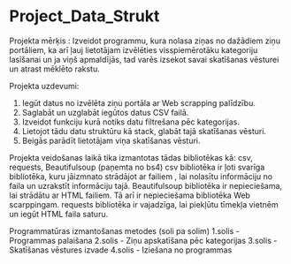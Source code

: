 # Project_Data_Strukt

Projekta mērķis :
Izveidot programmu, kura nolasa ziņas no dažādiem ziņu portāliem, ka arī ļauj lietotājam izvēlēties visspiemērotāku 
kategoriju lasīšanai un ja viņš apmaldījās, tad varēs izsekot savai skatīšanas vēsturei un atrast mēklēto rakstu.

Projekta uzdevumi:
1. Iegūt datus no izvēlēta ziņu portāla ar Web scrapping palīdzību.
2. Saglabāt un uzglabāt iegūtos datus CSV failā.
3. Izveidot funkciju kurā notiks datu filtrešana pēc kategorijas.
4. Lietojot tādu datu struktūru kā stack, glabāt tajā skatīšanas vēsturi.
5. Beigās parādīt lietotājam viņa skatīšanas vēsturi.

Projekta veidošanas laikā tika izmantotas tādas bibliotēkas kā:
csv, requests, Beautifulsoup (paņemta no bs4)
csv bibliotēka ir ļoti svarīga bibliotēka, kuru jāizmnato strādājot ar failiem , lai nolasītu informāciju no faila un uzrakstīt informāciju tajā.
Beautifulsoup bibliotēka ir nepieciešama, lai strādātu ar HTML failiem. Tā arī ir nepieciešama bibliotēka Web scarppingam.
requests bibliotēka ir vajadzīga, lai piekļūtu tīmekļa vietnēm un iegūt HTML faila saturu.

Programmatūras izmantošanas metodes (soli pa solim)
1.solis - Programmas palaišana
2.solis - Ziņu apskatīšana pēc kategorijas
3.solis - Skatīšanas vēstures izvade
4.solis - Iziešana no programmas
